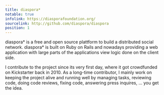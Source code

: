 ```yaml
---
title: diaspora*
notable: true
infolink: https://diasporafoundation.org/
sourcelink: http://github.com/diaspora/diaspora
position: 1
---
```


diaspora\* is a free and open source plattform to build a distributed social
network. diaspora\* is built on Ruby on Rails and nowadays providing a web
application with large parts of the applications view logic done on the client
side.

I contribute to the project since its very first day, where it got crowdfunded
on Kickstarter back in 2010. As a long-time contributor, I mainly work on
keeping the project alive and running well by managing tasks, reviewing code,
doing code reviews, fixing code, answering press inquires, ... you get the idea.
